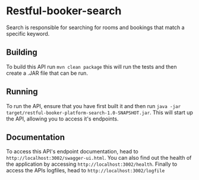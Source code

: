# Restful-booker-search

Search is responsible for searching for rooms and bookings that match a specific keyword.

## Building

To build this API run ```mvn clean package``` this will run the tests and then create a .JAR file that can be run.

## Running

To run the API, ensure that you have first built it and then run ```java -jar target/restful-booker-platform-search-1.0-SNAPSHOT.jar```. This will start up the API, allowing you to access it's endpoints.

## Documentation

To access this API's endpoint documentation, head to ```http://localhost:3002/swagger-ui.html```. You can also find out the health of the application by accessing ```http://localhost:3002/health```. Finally to access the APIs logfiles, head to ```http://localhost:3002/logfile```